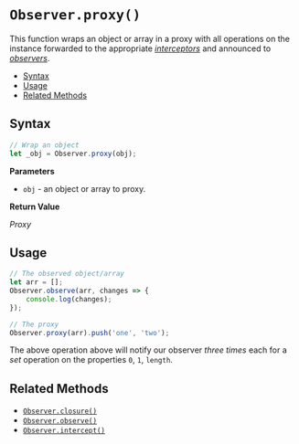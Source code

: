 # `Observer.proxy()`

This function wraps an object or array in a proxy with all operations on the instance forwarded to the appropriate [*interceptors*](/observer/v1/api/interceptors.md) and announced to [*observers*](/observer/v1/api/observe.md).

+ [Syntax](#syntax)
+ [Usage](#usage)
+ [Related Methods](#related-methods)

## Syntax

```js
// Wrap an object
let _obj = Observer.proxy(obj);
```

**Parameters**

+ `obj` - an object or array to proxy.

**Return Value**

*Proxy*

## Usage

```js
// The observed object/array
let arr = [];
Observer.observe(arr, changes => {
    console.log(changes);
});

// The proxy
Observer.proxy(arr).push('one', 'two');
```

The above operation above will notify our observer *three times* each for a *set* operation on the properties `0`, `1`, `length`.

## Related Methods

+ [`Observer.closure()`](/observer/v1/api/closure.md)
+ [`Observer.observe()`](/observer/v1/api/observe.md)
+ [`Observer.intercept()`](/observer/v1/api/intercept.md)
